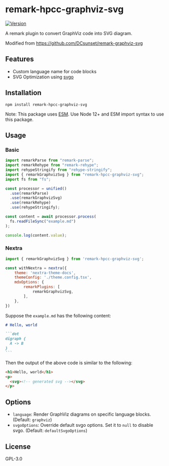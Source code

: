 # remark-hpcc-graphviz-svg

[![Version](https://img.shields.io/npm/v/remark-hpcc-graphviz-svg.svg)](https://npmjs.org/package/remark-hpcc-graphviz-svg)

A remark plugin to convert GraphViz code into SVG diagram. 

Modified from https://github.com/DCsunset/remark-graphviz-svg

## Features

* Custom language name for code blocks
* SVG Optimization using [svgo](https://github.com/svg/svgo)

## Installation

```
npm install remark-hpcc-graphviz-svg
```

Note: This package uses [ESM](https://gist.github.com/sindresorhus/a39789f98801d908bbc7ff3ecc99d99c).
Use Node 12+ and ESM import syntax to use this package.

## Usage

### Basic
```js
import remarkParse from "remark-parse";
import remarkRehype from "remark-rehype";
import rehypeStringify from "rehype-stringify";
import { remarkGraphvizSvg } from "remark-hpcc-graphviz-svg";
import fs from "fs";

const processor = unified()
  .use(remarkParse)
  .use(remarkGraphvizSvg)
  .use(remarkRehype)
  .use(rehypeStringify);

const content = await processor.process(
  fs.readFileSync("example.md")
);

console.log(content.value);
```

### Nextra

```js
import { remarkGraphvizSvg } from 'remark-hpcc-graphviz-svg';

const withNextra = nextra({
    theme: 'nextra-theme-docs',
    themeConfig: './theme.config.tsx',
    mdxOptions: {
        remarkPlugins: [
            remarkGraphvizSvg,
        ],
    },
})
```

Suppose the `example.md` has the following content:

````md
# Hello, world

```dot
digraph {
  A -> B
}
```
````

Then the output of the above code is similar to the following:

```html
<h1>Hello, world</h1>
<p>
  <svg><!-- generated svg --></svg>
</p>
```


## Options

* `language`: Render GraphViz diagrams on specific language blocks. (Default: `graphviz`)
* `svgoOptions`: Override default svgo options. Set it to `null` to disable svgo. (Default: `defaultSvgoOptions`)

## License

GPL-3.0
